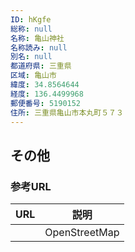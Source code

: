 ```yaml
---
ID: hKgfe
総称: null
名称: 亀山神社
名称読み: null
別名: null
都道府県: 三重県
区域: 亀山市
緯度: 34.8564644
経度: 136.4499968
郵便番号: 5190152
住所: 三重県亀山市本丸町５７３
---
```


## その他

### 参考URL

| URL | 説明          |
| --- | ------------- |
|     | OpenStreetMap |
